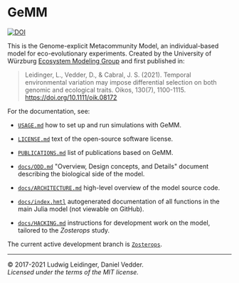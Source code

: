 # GeMM

[![DOI](https://zenodo.org/badge/DOI/10.5281/zenodo.5602907.svg)](https://doi.org/10.5281/zenodo.5602907)

This is the Genome-explicit Metacommunity Model, an individual-based model for
eco-evolutionary experiments. Created by the University of Würzburg
[Ecosystem Modeling Group](https://www.biozentrum.uni-wuerzburg.de/cctb/research/ecosystem-modeling/)
and first published in:

> Leidinger, L., Vedder, D., & Cabral, J. S. (2021). Temporal environmental variation 
> may impose differential selection on both genomic and ecological traits. 
> Oikos, 130(7), 1100-1115. https://doi.org/10.1111/oik.08172

For the documentation, see:

- [`USAGE.md`](https://github.com/CCTB-Ecomods/gemm/blob/master/USAGE.md) 
  how to set up and run simulations with GeMM.

- [`LICENSE.md`](https://github.com/CCTB-Ecomods/gemm/blob/master/LICENSE.txt) 
  text of the open-source software license.

- [`PUBLICATIONS.md`](https://github.com/CCTB-Ecomods/gemm/blob/master/PUBLICATIONS.md) 
  list of publications based on GeMM.

- [`docs/ODD.md`](https://github.com/CCTB-Ecomods/gemm/blob/master/docs/ODD.md) 
  "Overview, Design concepts, and Details" document describing the biological side of the model.
  
- [`docs/ARCHITECTURE.md`](https://github.com/CCTB-Ecomods/gemm/blob/master/docs/ARCHITECTURE.md) 
  high-level overview of the model source code.

- [`docs/index.hmtl`](https://github.com/CCTB-Ecomods/gemm/blob/master/docs/index.html) 
  autogenerated documentation of all functions in the main Julia model (not viewable on GitHub).

- [`docs/HACKING.md`](https://github.com/CCTB-Ecomods/gemm/blob/master/docs/HACKING.md) 
  instructions for development work on the model, tailored to the *Zosterops* study.
  
The current active development branch is [`Zosterops`](https://github.com/CCTB-Ecomods/gemm/tree/zosterops).

---

© 2017-2021 Ludwig Leidinger, Daniel Vedder.\
*Licensed under the terms of the MIT license.*
